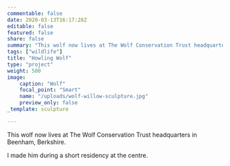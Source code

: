 ```yaml
---
commentable: false
date: 2020-03-13T16:17:28Z
editable: false
featured: false
share: false
summary: "This wolf now lives at The Wolf Conservation Trust headquarters in Beenham, Berkshire."
tags: ["wildlife"]
title: "Howling Wolf"
type: "project"
weight: 500
image: 
    caption: "Wolf"
    focal_point: "Smart"
    name: "/uploads/wolf-willow-sculpture.jpg"
    preview_only: false
_template: sculpture

---
```

This wolf now lives at The Wolf Conservation Trust headquarters in Beenham, Berkshire.

I made him during a short residency at the centre.
